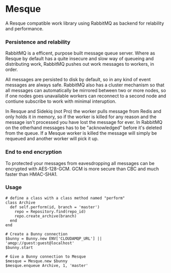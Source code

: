 # Mesque

A Resque compatible work library using RabbitMQ as backend for relability and performance.

### Persistence and relability

RabbitMQ is a efficent, purpose built message queue server. Where as Resque by default has a quite insecure and slow way of queueing and distributing work, RabbitMQ pushes out work messages to workers, in order. 

All messages are persisted to disk by default, so in any kind of event messages are always safe. RabbitMQ also has a cluster mechanism so that all messages can automatically be mirrored between two or more nodes, so if one nodes goes unavailable workers can reconnect to a second node and contiune subscribe to work with minimal interuption. 

In Resque and Sidekiq (not Pro) the worker pulls message from Redis and only holds it in memory, so if the worker is killed for any reason and the message isn't processed you have lost the message for ever. In RabbitMQ on the otherhand messages has to be "acknowledged" before it's deleted from the queue. If a Mesque worker is killed the message will simply be requeued and another worker will pick it up. 

### End to end encryption

To protected your messages from eavesdropping all messages can be encrypted with AES-128-GCM. GCM is more secure than CBC and much faster than HMAC-SHA1. 


### Usage

    # define a class with a class method named "perform"
    class Archive
      def self.perform(id, branch = 'master')
        repo = Repository.find(repo_id)
        repo.create_archive(branch)
      end
    end

    # Create a Bunny connection
    $bunny = Bunny.new ENV['CLOUDAMQP_URL'] || 'amqp://guest:guest@localhost'
    $bunny.start

    # Give a Bunny connection to Mesque
    $mesque = Mesque.new $bunny
    $mesque.enqueue Archive, 1, 'master'

